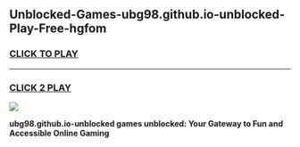 
## Unblocked-Games-ubg98.github.io-unblocked-Play-Free-hgfom
<h3>
<a href="https://premium76.site?title=ubg98.github.io-unblocked&ref=21A">CLICK TO PLAY</a></h3>
<hr>

<h3>
<a href="https://premium76.site?title=ubg98.github.io-unblocked&ref=21A">CLICK 2 PLAY</a>
  
</h3>

<a href="https://premium76.site?title=ubg98.github.io-unblocked&ref=21A"><img src="https://clearcache.store/games.png"></a>


**ubg98.github.io-unblocked games unblocked: Your Gateway to Fun and Accessible Online Gaming**
